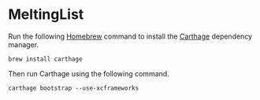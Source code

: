 # MeltingList

Run the following [Homebrew](https://brew.sh) command to install the [Carthage](https://github.com/Carthage/Carthage) dependency manager.

```
brew install carthage
```

Then run Carthage using the following command.

```
carthage bootstrap --use-xcframeworks
```
